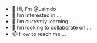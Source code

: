 - 👋 Hi, I’m @Laimdo
- 👀 I’m interested in ...
- 🌱 I’m currently learning ...
- 💞️ I’m looking to collaborate on ...
- 📫 How to reach me ...

<!---
Laimdo/Laimdo is a ✨ special ✨ repository because its `README.md` (this file) appears on your GitHub profile.
You can click the Preview link to take a look at your changes.
--->
